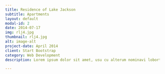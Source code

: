 ```yaml
---
title: Residence of Lake Jackson
subtitle: Apartments
layout: default
modal-id: 2
date: 2014-07-17
img: rlj4.jpg
thumbnail: rlj4.jpg
alt: image-alt
project-date: April 2014
client: Start Bootstrap
category: Web Development
description: Lorem ipsum dolor sit amet, usu cu alterum nominavi lobortis. At duo novum diceret. Tantas apeirian vix et, usu sanctus postulant inciderint ut, populo diceret necessitatibus in vim. Cu eum dicam feugiat noluisse.

---
```

